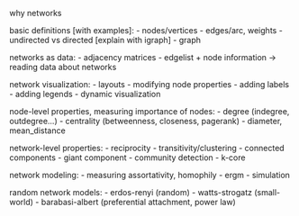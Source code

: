 
why networks

basic definitions [with examples]: 
	- nodes/vertices
	- edges/arc, weights
	- undirected vs directed [explain with igraph]
	- graph

networks as data: 
	- adjacency matrices
	- edgelist + node information -> reading data about networks

network visualization: 
	- layouts
	- modifying node properties
	- adding labels
	- adding legends
	- dynamic visualization

node-level properties, measuring importance of nodes: 
	- degree (indegree, outdegree...)
	- centrality (betweenness, closeness, pagerank)
	- diameter, mean_distance

network-level properties: 
	- reciprocity
	- transitivity/clustering
	- connected components
	- giant component
	- community detection 
	- k-core

network modeling: 
	- measuring assortativity, homophily
	- ergm
	- simulation

random network models: 
	- erdos-renyi (random)
	- watts-strogatz (small-world)
	- barabasi-albert (preferential attachment, power law)



